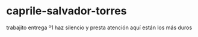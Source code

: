 # caprile-salvador-torres
trabajito
entrega º1 
haz silencio y presta atención
aquí están los más duros

